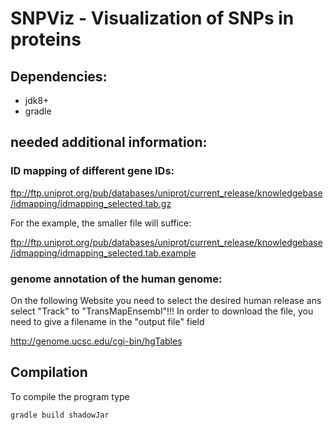 # SNPViz - Visualization of SNPs in proteins


## Dependencies:

- jdk8+
- gradle

## needed additional information:

### ID mapping of different gene IDs:

ftp://ftp.uniprot.org/pub/databases/uniprot/current_release/knowledgebase/idmapping/idmapping_selected.tab.gz

For the example, the smaller file will suffice:

ftp://ftp.uniprot.org/pub/databases/uniprot/current_release/knowledgebase/idmapping/idmapping_selected.tab.example

### genome annotation of the human genome:

On the following Website you need to select the desired human release ans select "Track" to "TransMapEnsembl"!!! In order to download the file, you need to give a filename in the "output file" field

http://genome.ucsc.edu/cgi-bin/hgTables

## Compilation

To compile the program type

`gradle build shadowJar`
